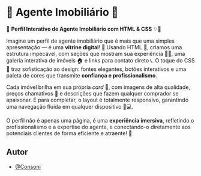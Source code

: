 
# 🏡 Agente Imobiliário 🏡

🏡 **Perfil Interativo de Agente Imobiliário com HTML & CSS** ✨💼

Imagine um perfil de agente imobiliário que é mais que uma simples apresentação — é uma **vitrine digital**! 🌟 Usando HTML 📄, criamos uma estrutura impecável, com seções que mostram sua experiência 🧑‍💼, uma galeria interativa de imóveis 🏠 e links para contato direto 📞. O toque do CSS 🎨 traz sofisticação ao design: fontes elegantes, botões interativos e uma paleta de cores que transmite **confiança e profissionalismo**. 

Cada imóvel brilha em sua própria *card* 👀, com imagens de alta qualidade, preços chamativos 💸 e descrições que fazem qualquer comprador se apaixonar. E para completar, o layout é totalmente responsivo, garantindo uma navegação fluida em qualquer dispositivo 📱💻.

O perfil não é apenas uma página, é uma **experiência imersiva**, refletindo o profissionalismo e a expertise do agente, e conectando-o diretamente aos potenciais clientes de forma eficiente e atraente! 🚀


## Autor

- [@Consoni](https://www.github.com/Consoni21)

